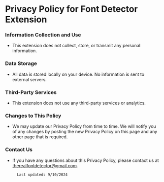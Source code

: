 # Privacy Policy for Font Detector Extension

### Information Collection and Use
- This extension does not collect, store, or transmit any personal information.

### Data Storage
- All data is stored locally on your device. No information is sent to external servers.

### Third-Party Services
- This extension does not use any third-party services or analytics.

### Changes to This Policy
- We may update our Privacy Policy from time to time. We will notify you of any changes by posting the new Privacy Policy on this page and any other page that is required.

### Contact Us
- If you have any questions about this Privacy Policy, please contact us at therealfontdetector@gmail.com.

        Last updated: 9/10/2024
